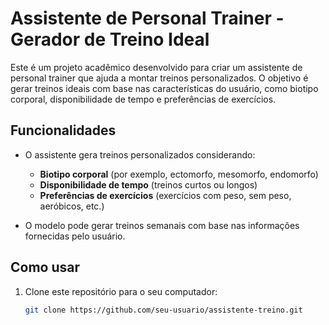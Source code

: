# Assistente de Personal Trainer - Gerador de Treino Ideal

Este é um projeto acadêmico desenvolvido para criar um assistente de personal trainer que ajuda a montar treinos personalizados. O objetivo é gerar treinos ideais com base nas características do usuário, como biotipo corporal, disponibilidade de tempo e preferências de exercícios.

## Funcionalidades

- O assistente gera treinos personalizados considerando:
  - **Biotipo corporal** (por exemplo, ectomorfo, mesomorfo, endomorfo)
  - **Disponibilidade de tempo** (treinos curtos ou longos)
  - **Preferências de exercícios** (exercícios com peso, sem peso, aeróbicos, etc.)

- O modelo pode gerar treinos semanais com base nas informações fornecidas pelo usuário.

## Como usar

1. Clone este repositório para o seu computador:
   ```bash
   git clone https://github.com/seu-usuario/assistente-treino.git
